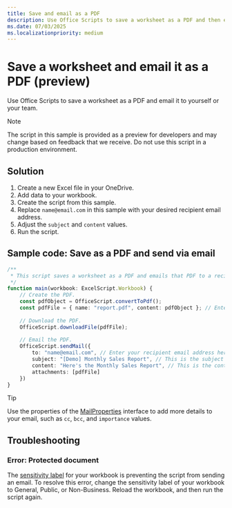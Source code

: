```yaml
---
title: Save and email as a PDF
description: Use Office Scripts to save a worksheet as a PDF and then email that PDF.
ms.date: 07/03/2025
ms.localizationpriority: medium
---
```


# Save a worksheet and email it as a PDF (preview)

Use Office Scripts to save a worksheet as a PDF and email it to yourself or your team.

> [!NOTE]
> The script in this sample is provided as a preview for developers and may change based on feedback that we receive. Do not use this script in a production environment.

## Solution

1. Create a new Excel file in your OneDrive.
1. Add data to your workbook.
1. Create the script from this sample.
1. Replace `name@email.com` in this sample with your desired recipient email address.
1. Adjust the `subject` and `content` values.
1. Run the script.

## Sample code: Save as a PDF and send via email

```TypeScript
/**
 * This script saves a worksheet as a PDF and emails that PDF to a recipient.
 */
function main(workbook: ExcelScript.Workbook) {    
    // Create the PDF.
    const pdfObject = OfficeScript.convertToPdf();
    const pdfFile = { name: "report.pdf", content: pdfObject }; // Enter your desired PDF name here.
    
    // Download the PDF.
    OfficeScript.downloadFile(pdfFile);
    
    // Email the PDF.
    OfficeScript.sendMail({
        to: "name@email.com", // Enter your recipient email address here.
        subject: "[Demo] Monthly Sales Report", // This is the subject of your email.
        content: "Here's the Monthly Sales Report", // This is the content within your email.
        attachments: [pdfFile]
    })    
}
```

> [!TIP]
> Use the properties of the [MailProperties](/javascript/api/office-scripts/excelscript/global.officescript.mailproperties) interface to add more details to your email, such as `cc`, `bcc`, and `importance` values.

## Troubleshooting

### Error: Protected document

The [sensitivity label](https://support.microsoft.com/office/2f96e7cd-d5a4-403b-8bd7-4cc636bae0f9) for your workbook is preventing the script from sending an email. To resolve this error, change the sensitivity label of your workbook to General, Public, or Non-Business. Reload the workbook, and then run the script again.
